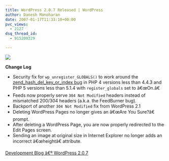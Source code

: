 ```yaml
---
title: WordPress 2.0.7 Released | WordPress
author: Danesh Manoharan
date: 2007-01-17T11:33:10+00:00
pvc_views:
  - 2127
dsq_thread_id:
  - 915200329

---
```

![](/techblog/wp-content/uploads/2007/01/wp-20-square-button.gif)

**Change Log**

  * Security fix for `wp_unregister_GLOBALS()` to work around the <a href="http://www.hardened-php.net/hphp/zend_hash_del_key_or_index_vulnerability.html" target="_blank">zend_hash_del_key_or_index bug</a> in PHP 4 versions less than 4.4.3 and PHP 5 versions less than 5.1.4 with `register_globals` set to â€œOn.â€
  * Feeds now properly serve `304 Not Modified` headers instead of mismatched 200/304 headers (a.k.a. the FeedBurner bug).
  * Backport of another `304 Not Modified` fix from WordPress 2.1
  * Deleting WordPress Pages no longer gives an â€œAre You Sure?â€ prompt.
  * After deleting a WordPress Page, you are now properly redirected to the Edit Pages screen.
  * Sending an image at original size in Internet Explorer no longer adds an incorrect â€œheightâ€ attribute.

[Development Blog â€º WordPress 2.0.7][1]

 [1]: http://wordpress.org/development/2007/01/wordpress-207/